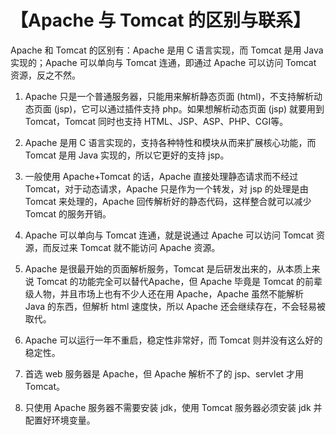 # 【Apache 与 Tomcat 的区别与联系】

Apache 和 Tomcat 的区别有：Apache 是用 C 语言实现，而 Tomcat 是用 Java 实现的；Apache 可以单向与 Tomcat 连通，即通过 Apache 可以访问 Tomcat 资源，反之不然。

1. Apache 只是一个普通服务器，只能用来解析静态页面 (html)，不支持解析动态页面 (jsp)，它可以通过插件支持 php。如果想解析动态页面 (jsp) 就要用到 Tomcat，Tomcat 同时也支持 HTML、JSP、ASP、PHP、CGI等。

2. Apache 是用 C 语言实现的，支持各种特性和模块从而来扩展核心功能，而 Tomcat 是用 Java 实现的，所以它更好的支持 jsp。

3. 一般使用 Apache+Tomcat 的话，Apache 直接处理静态请求而不经过 Tomcat，对于动态请求，Apache 只是作为一个转发，对 jsp 的处理是由 Tomcat 来处理的，Apache 回传解析好的静态代码，这样整合就可以减少 Tomcat 的服务开销。

4. Apache 可以单向与 Tomcat 连通，就是说通过 Apache 可以访问 Tomcat 资源，而反过来 Tomcat 就不能访问 Apache 资源。

5. Apache 是很最开始的页面解析服务，Tomcat 是后研发出来的，从本质上来说 Tomcat 的功能完全可以替代Apache，但 Apache 毕竟是 Tomcat 的前辈级人物，并且市场上也有不少人还在用 Apache，Apache 虽然不能解析 Java 的东西，但解析 html 速度快，所以 Apache 还会继续存在，不会轻易被取代。

6. Apache 可以运行一年不重启，稳定性非常好，而 Tomcat 则并没有这么好的稳定性。

7. 首选 web 服务器是 Apache，但 Apache 解析不了的 jsp、servlet 才用 Tomcat。

8. 只使用 Apache 服务器不需要安装 jdk，使用 Tomcat 服务器必须安装 jdk 并配置好环境变量。